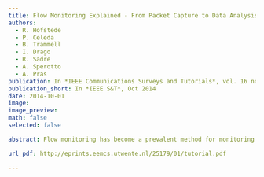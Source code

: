 ```yaml
---
title: Flow Monitoring Explained - From Packet Capture to Data Analysis with NetFlow and IPFIX
authors:
  - R. Hofstede
  - P. Celeda
  - B. Trammell
  - I. Drago
  - R. Sadre
  - A. Sperotto
  - A. Pras
publication: In *IEEE Communications Surveys and Tutorials*, vol. 16 no. 4, October 2014
publication_short: In *IEEE S&T*, Oct 2014
date: 2014-10-01
image:
image_preview:
math: false
selected: false

abstract: Flow monitoring has become a prevalent method for monitoring traffic in high-speed networks. By focusing on the analysis of flows, rather than individual packets, it is often said to be more scalable than traditional packet-based traffic analysis. Flow monitoring embraces the complete chain of packet observation, flow export using protocols such as NetFlow and IPFIX, data collection, and data analysis. In contrast to what is often assumed, all stages of flow monitoring are closely intertwined. Each of these stages therefore has to be thoroughly understood, before being able to perform sound flow measurements. Otherwise, flow data artifacts and data loss can be the consequence, potentially without being observed. This paper is the first of its kind to provide an integrated tutorial on all stages of a flow monitoring setup. As shown throughout this paper, flow monitoring has evolved from the early nineties into a powerful tool, and additional functionality will certainly be added in the future. We show, for example, how the previously opposing approaches of Deep Packet Inspection and flow monitoring have been united into novel monitoring approaches.

url_pdf: http://eprints.eemcs.utwente.nl/25179/01/tutorial.pdf

---
```



